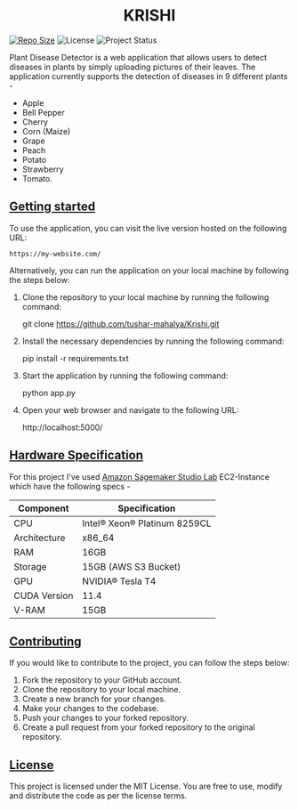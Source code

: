 # <center>__KRISHI__</center>
[![Repo Size](https://img.shields.io/github/repo-size/tushar-mahalya/Krishi?style=flat-square)](https://github.com/tushar-mahalya/Krishi)  ![License](https://img.shields.io/badge/license-MIT-red.svg)  ![Project Status](https://img.shields.io/badge/status-In_Process-brightgreen.svg)

Plant Disease Detector is a web application that allows users to detect diseases in plants by simply uploading pictures of their leaves. The application currently supports the detection of diseases in 9 different plants - 
* Apple
* Bell Pepper
* Cherry
* Corn (Maize)
* Grape
* Peach
* Potato
* Strawberry
* Tomato.

## <u>Getting started</u>
To use the application, you can visit the live version hosted on the following URL:

	https://my-website.com/
    
Alternatively, you can run the application on your local machine by following the steps below:

1. Clone the repository to your local machine by running the following command:  

	git clone https://github.com/tushar-mahalya/Krishi.git
    
2. Install the necessary dependencies by running the following command:

	pip install -r requirements.txt

3. Start the application by running the following command:

	python app.py
    
4. Open your web browser and navigate to the following URL:

	http://localhost:5000/


## <u>Hardware Specification</u>

For this project I've used [Amazon Sagemaker Studio Lab](https://studiolab.sagemaker.aws/) EC2-Instance which have the following specs -

| Component | Specification |
| --- | --- |
| CPU | Intel® Xeon® Platinum 8259CL |
| Architecture | x86_64 |
| RAM | 16GB |
| Storage | 15GB (AWS S3 Bucket) |
| GPU | NVIDIA® Tesla T4 |
| CUDA Version | 11.4 |
| V-RAM | 15GB |


## <u>Contributing</u>

If you would like to contribute to the project, you can follow the steps below:

1. Fork the repository to your GitHub account.
2. Clone the repository to your local machine.
3. Create a new branch for your changes.
4. Make your changes to the codebase.
5. Push your changes to your forked repository.
6. Create a pull request from your forked repository to the original repository.

## <u>License</u>

This project is licensed under the MIT License. You are free to use, modify and distribute the code as per the license terms.

